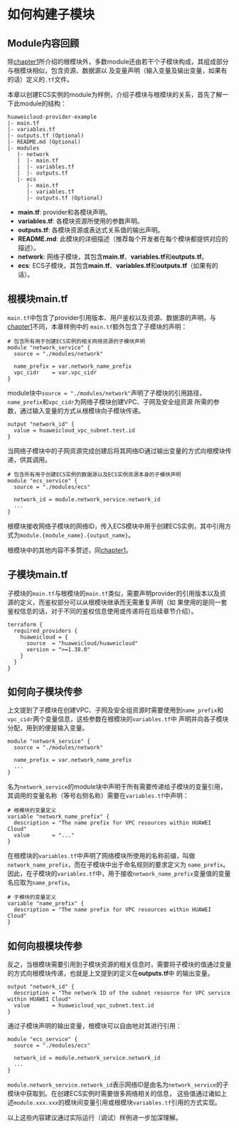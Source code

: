 # 如何构建子模块

## Module内容回顾

除[chapter1](../chapter1/README.md)所介绍的根模块外，多数module还由若干个子模块构成，其组成部分与根模块相似，包含资源、数据源以
及变量声明（输入变量及输出变量，如果有的话）定义的`.tf`文件。

本章以创建ECS实例的module为样例，介绍子模块与根模块的关系，首先了解一下此module的结构：

```
huaweicloud-provider-example
|- main.tf
|- variables.tf
|- outputs.tf (Optional)
|- README.md (Optional)
|- modules
   |- network
   |  |- main.tf
   |  |- variables.tf
   |  |- outputs.tf
   |- ecs
      |- main.tf
      |- variables.tf
      |- outputs.tf (Optional)
```

+ **main.tf**: provider和各模块声明。
+ **variables.tf**: 各模块资源所使用的参数声明。
+ **outputs.tf**: 各模块资源或表达式关系值的输出声明。
+ **README.md**: 此模块的详细描述（推荐每个开发者在每个模块都提供对应的描述）。
+ **network**: 网络子模块，其包含**main.tf**、**variables.tf**和**outputs.tf**。
+ **ecs**: ECS子模块，其包含**main.tf**、**variables.tf**和**outputs.tf**（如果有的话）。

## 根模块main.tf

`main.tf`中包含了provider引用版本、用户鉴权以及资源、数据源的声明，与[chapter1](../chapter1/README.md)不同，本章样例中的
`main.tf`额外包含了子模块的声明：

```
# 包含所有用于创建ECS实例的相关网络资源的子模块声明
module "network_service" {
  source = "./modules/network"

  name_prefix = var.network_name_prefix
  vpc_cidr    = var.vpc_cidr
}
```

module块中`source = "./modules/network"`声明了子模块的引用路径，`name_prefix`和`vpc_cidr`为网络子模块创建VPC、子网及安全组资源
所需的参数，通过输入变量的方式从根模块向子模块传递。

```
output "network_id" {
  value = huaweicloud_vpc_subnet.test.id
}
```

当网络子模块中的子网资源完成创建后将其网络ID通过输出变量的方式向根模块传递，供其调用。

```
# 包含所有用于创建ECS实例的数据源以及ECS实例资源本身的子模块声明
module "ecs_service" {
  source = "./modules/ecs"

  network_id = module.network_service.network_id
  ...
}
```

根模块接收网络子模块的网络ID，传入ECS模块中用于创建ECS实例，其中引用方式为`module.{module_name}.{output_name}`。

根模块中的其他内容不多赘述，同[chapter1](../chapter1/README.md)。

## 子模块main.tf

子模块的`main.tf`与根模块的`main.tf`类似，需要声明provider的引用版本以及资源的定义，而鉴权部分可以从根模块继承而无需重复声明（如
果使用的是同一套鉴权信息的话，对于不同的鉴权信息使用或传递将在后续章节介绍）。

```
terraform {
  required_providers {
    huaweicloud = {
      source  = "huaweicloud/huaweicloud"
      version = ">=1.38.0"
    }
  }
}
```

## 如何向子模块传参

上文提到了子模块在创建VPC、子网及安全组资源时需要使用到`name_prefix`和`vpc_cidr`两个变量信息，这些参数在根模块的`variables.tf`中
声明并向各子模块分配，用到的便是输入变量。

```
module "network_service" {
  source = "./modules/network"

  name_prefix = var.network_name_prefix
  ...
}
```

名为`network_service`的module块中声明于所有需要传递给子模块的变量引用，其调用的变量名称（等号右侧名称）需要在`variables.tf`中声明：

```
# 根模块的变量定义
variable "network_name_prefix" {
  description = "The name prefix for VPC resources within HUAWEI Cloud"
  value       = "..."
}
```

在根模块的`variables.tf`中声明了网络模块所使用的名称前缀，叫做`network_name_prefix`，而在子模块中出于命名规则的要求定义为
`name_prefix`。因此，在子模块的`variables.tf`中，用于接收`network_name_prefix`变量值的变量名应取为`name_prefix`。

```
# 子模块的变量定义
variable "name_prefix" {
  description = "The name prefix for VPC resources within HUAWEI Cloud"
}
```

## 如何向根模块传参

反之，当根模块需要引用到子模块资源的相关信息时，需要将子模块的值通过变量的方式向根模块传递，也就是上文提到的定义在**outputs.tf**中
的输出变量。

```
output "network_id" {
  description = "The network ID of the subnet resource for VPC service within HUAWEI Cloud"
  value       = huaweicloud_vpc_subnet.test.id
}
```

通过子模块声明的输出变量，根模块可以自由地对其进行引用：

```
module "ecs_service" {
  source = "./modules/ecs"

  network_id = module.network_service.network_id
  ...
}
```

`module.network_service.network_id`表示网络ID是由名为`network_service`的子模块中获取到。在创建ECS实例时需要很多网络相关的信息，
这些值通过诸如上述`module.xxx.xxx`的模块间变量引用或根模块`variables.tf`引用的方式实现。

以上这些内容建议通过实际运行（调试）样例进一步加深理解。
